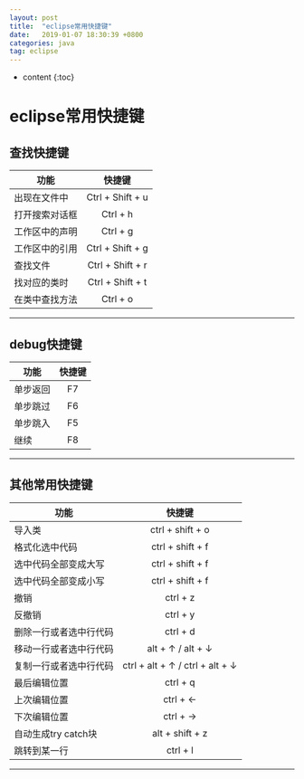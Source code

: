 ```yaml
---
layout: post
title:  "eclipse常用快捷键"
date:   2019-01-07 18:30:39 +0800
categories: java
tag: eclipse
---
```


* content
{:toc}


# eclipse常用快捷键 #

## 查找快捷键 ##

| 功能|快捷键 |
| -------- |:-----:|
| 出现在文件中 | Ctrl + Shift + u |
| 打开搜索对话框 | Ctrl + h |
| 工作区中的声明 | Ctrl + g |
| 工作区中的引用 | Ctrl + Shift + g |
| 查找文件 | Ctrl + Shift + r |
| 找对应的类时 | Ctrl + Shift + t |
| 在类中查找方法 | Ctrl + o |

----------


## debug快捷键 ##

| 功能|快捷键 |
| -------- |:-----:|
| 单步返回 | F7 |
| 单步跳过 | F6 |
| 单步跳入 | F5 |
| 继续 | F8  |

----------


## 其他常用快捷键 ##

| 功能|快捷键 |
| -------- |:-----:|
| 导入类 | ctrl + shift + o |
| 格式化选中代码 | ctrl + shift + f |
| 选中代码全部变成大写 | ctrl + shift + f |
| 选中代码全部变成小写 | ctrl + shift + f |
| 撤销 | ctrl + z |
| 反撤销 | ctrl + y |
| 删除一行或者选中行代码 | ctrl + d |
| 移动一行或者选中行代码 | alt + ↑ / alt + ↓ |
| 复制一行或者选中行代码 | ctrl + alt + ↑ / ctrl + alt + ↓ |
| 最后编辑位置 | ctrl + q |
| 上次编辑位置 | ctrl + ← |
| 下次编辑位置 | ctrl + → |
| 自动生成try catch块 | alt + shift + z |
| 跳转到某一行 | ctrl + l |

----------

